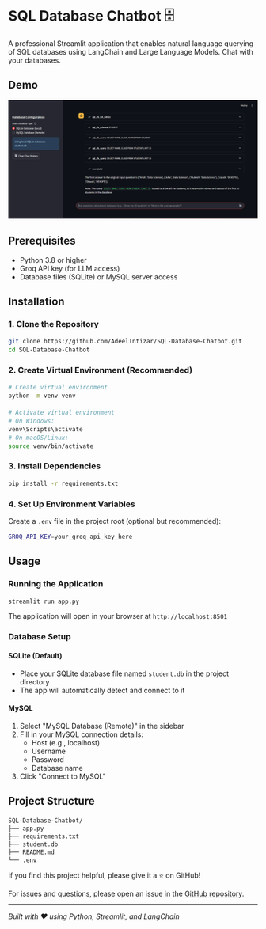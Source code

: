 # SQL Database Chatbot 🗄️

A professional Streamlit application that enables natural language querying of SQL databases using LangChain and Large Language Models. Chat with your databases.

## Demo

![SQL Database Chatbot Demo](output.png)

## Prerequisites

- Python 3.8 or higher
- Groq API key (for LLM access)
- Database files (SQLite) or MySQL server access

## Installation

### 1. Clone the Repository

```bash
git clone https://github.com/AdeelIntizar/SQL-Database-Chatbot.git
cd SQL-Database-Chatbot
```

### 2. Create Virtual Environment (Recommended)

```bash
# Create virtual environment
python -m venv venv

# Activate virtual environment
# On Windows:
venv\Scripts\activate
# On macOS/Linux:
source venv/bin/activate
```

### 3. Install Dependencies

```bash
pip install -r requirements.txt
```

### 4. Set Up Environment Variables

Create a `.env` file in the project root (optional but recommended):

```bash
GROQ_API_KEY=your_groq_api_key_here
```



## Usage

### Running the Application

```bash
streamlit run app.py
```

The application will open in your browser at `http://localhost:8501`

### Database Setup

#### SQLite (Default)
- Place your SQLite database file named `student.db` in the project directory
- The app will automatically detect and connect to it

#### MySQL
1. Select "MySQL Database (Remote)" in the sidebar
2. Fill in your MySQL connection details:
   - Host (e.g., localhost)
   - Username
   - Password
   - Database name
3. Click "Connect to MySQL"



## Project Structure

```
SQL-Database-Chatbot/
├── app.py                
├── requirements.txt      
├── student.db            
├── README.md            
└── .env                 
```


If you find this project helpful, please give it a ⭐ on GitHub!

For issues and questions, please open an issue in the [GitHub repository](https://github.com/AdeelIntizar/SQL-Database-Chatbot/issues).

---

*Built with ❤️ using Python, Streamlit, and LangChain*
